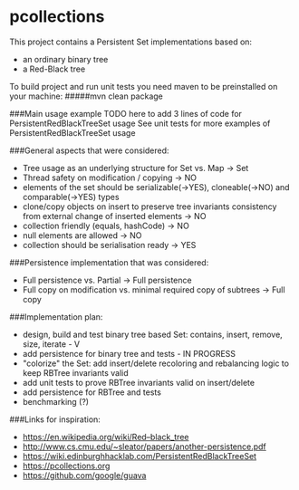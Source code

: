 # pcollections

This project contains a Persistent Set implementations based on:
  - an ordinary binary tree 
  - a Red-Black tree

To build project and run unit tests you need maven to be preinstalled on your machine:
#####mvn clean package

###Main usage example
TODO here to add 3 lines of code for PersistentRedBlackTreeSet usage
See unit tests for more examples of PersistentRedBlackTreeSet usage

###General aspects that were considered:
  - Tree usage as an underlying structure for Set vs. Map -> Set
  - Thread safety on modification / copying -> NO
  - elements of the set should be serializable(->YES), cloneable(->NO) and comparable(->YES) types
  - clone/copy objects on insert to preserve tree invariants consistency from external change of inserted elements -> NO
  - collection friendly (equals, hashCode) -> NO
  - null elements are allowed -> NO
  - collection should be serialisation ready -> YES

###Persistence implementation that was considered:
  - Full persistence vs. Partial -> Full persistence
  - Full copy on modification vs. minimal required copy of subtrees -> Full copy
  
###Implementation plan:
  - design, build and test binary tree based Set: contains, insert, remove, size, iterate - V
  - add persistence for binary tree and tests - IN PROGRESS
  - "colorize" the Set: add insert/delete recoloring and rebalancing logic to keep RBTree invariants valid
  - add unit tests to prove RBTree invariants valid on insert/delete  
  - add persistence for RBTree and tests   
  - benchmarking (?)
      
###Links for inspiration:
  - https://en.wikipedia.org/wiki/Red–black_tree
  - http://www.cs.cmu.edu/~sleator/papers/another-persistence.pdf
  - https://wiki.edinburghhacklab.com/PersistentRedBlackTreeSet
  - https://pcollections.org
  - https://github.com/google/guava
 
 

